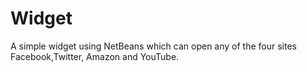 # Widget
A simple widget using NetBeans which can open any of the four sites Facebook,Twitter, Amazon and YouTube.
